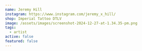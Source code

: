 ```yaml
---
name: Jeremy Hill
instagram: https://www.instagram.com/jeremy_x_hill/
shop: Imperial Tattoo DTLV
image: /assets/images/screenshot-2024-12-27-at-1.34.35-pm.png
tags:
  - artist
active: false
featured: false
---
```

